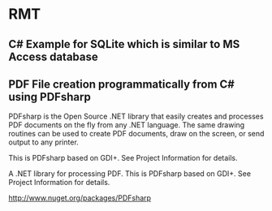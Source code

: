 # RMT

## C# Example for SQLite which is similar to MS Access database
## PDF File creation programmatically from C# using PDFsharp





PDFsharp is the Open Source .NET library that easily creates and processes PDF documents on the fly from any .NET language. The same drawing routines can be used to create PDF documents, draw on the screen, or send output to any printer.

This is PDFsharp based on GDI+. See Project Information for details.

A .NET library for processing PDF. This is PDFsharp based on GDI+. See Project Information for details.

http://www.nuget.org/packages/PDFsharp
